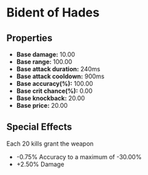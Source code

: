 # Bident of Hades

## Properties

- **Base damage:** 10.00
- **Base range:** 100.00
- **Base attack duration:** 240ms
- **Base attack cooldown:** 900ms
- **Base accuracy(%):** 100.00
- **Base crit chance(%):** 0.00
- **Base knockback:** 20.00
- **Base price:** 20.00

## Special Effects

Each 20 kills grant the weapon

- -0.75% Accuracy to a maximum of -30.00%
- +2.50% Damage
